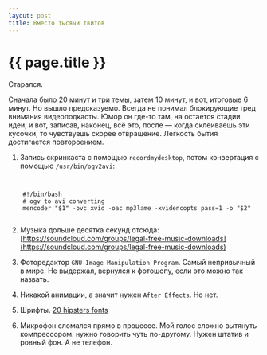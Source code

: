 ```yaml
---
layout: post
title: Вместо тысячи твитов
---
```

# {{ page.title }}

Старался.

Сначала было 20 минут и три темы, затем 10 минут, и вот, итоговые 6 минут. Но вышло предсказуемо. Всегда не понимал блокирующие тред внимания видеоподкасты. 
Юмор он где-то там, на остается стадии идеи, и вот, записав, наконец, всё это, после — когда склеиваешь эти кусочки, то чувствуешь скорее отвращение. Легкость бытия достигается повтороением.


1. Запись скринкаста с помощью `recordmydesktop`, потом конвертация с помощью `/usr/bin/ogv2avi`:

<pre><code>

    #!/bin/bash
    # ogv to avi converting
    mencoder "$1" -ovc xvid -oac mp3lame -xvidencopts pass=1 -o "$2"

</code></pre>


2. Музыка дольше десятка секунд отсюда: [https://soundcloud.com/groups/legal-free-music-downloads](https://soundcloud.com/groups/legal-free-music-downloads)

3. Фоторедактор `GNU Image Manipulation Program`. Самый непривычный в мире. Не выдержал, вернулся к фотошопу, если это можно так назвать.

4. Никакой анимации, а значит нужен `After Effects`. Но нет. 

5. Шрифты. [20 hipsters fonts](http://play4theworld.com/20-free-fonts-for-hipsters/)

6. Микрофон сломался прямо в процессе. Мой голос сложно вытянуть компрессором. нужно говорить чуть по-другому. Нужен штатив и ровный фон. А не телефон. 





